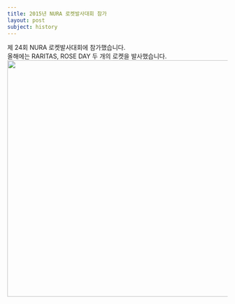 ```yaml
---
title: 2015년 NURA 로켓발사대회 참가
layout: post
subject: history
---
```

제 24회 NURA 로켓발사대회에 참가했습니다.<br/>
올해에는 RARITAS, ROSE DAY 두 개의 로켓을 발사했습니다.
<br/>
<img src="https://github.com/hsb6350/hanaro.github.io/blob/master/assets/acts/2015NURA1.jpg?raw=true" width="720" height="540"/>
